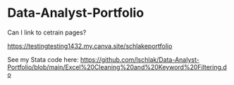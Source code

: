 # Data-Analyst-Portfolio


Can I link to cetrain pages? 

https://testingtesting1432.my.canva.site/schlakeportfolio


See my Stata code here: https://github.com/lschlak/Data-Analyst-Portfolio/blob/main/Excel%20Cleaning%20and%20Keyword%20Filtering.do
